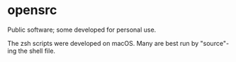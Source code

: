# opensrc
Public software; some developed for personal use.

The zsh scripts were developed on macOS. Many are best run by
"source"-ing the shell file.

